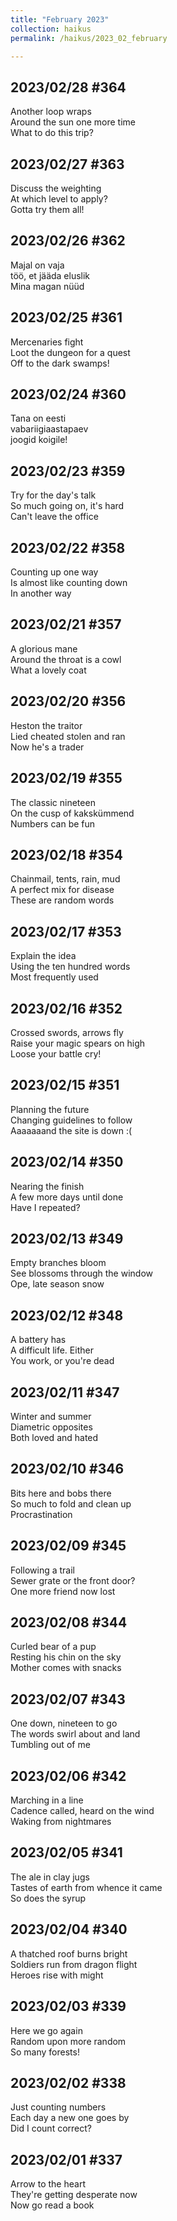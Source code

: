 ```yaml
---
title: "February 2023"
collection: haikus
permalink: /haikus/2023_02_february

---
```

## 2023/02/28 #364
Another loop wraps \
Around the sun one more time \
What to do this trip?

## 2023/02/27 #363
Discuss the weighting \
At which level to apply? \
Gotta try them all!

## 2023/02/26 #362
Majal on vaja \
töö, et jääda eluslik \
Mina magan nüüd

## 2023/02/25 #361
Mercenaries fight \
Loot the dungeon for a quest \
Off to the dark swamps!

## 2023/02/24 #360
Tana on eesti \
vabariigiaastapaev \
joogid koigile!

## 2023/02/23 #359
Try for the day's talk \
So much going on, it's hard \
Can't leave the office

## 2023/02/22 #358
Counting up one way \
Is almost like counting down \
In another way

## 2023/02/21 #357
A glorious mane \
Around the throat is a cowl \
What a lovely coat

## 2023/02/20 #356
Heston the traitor \
Lied cheated stolen and ran \
Now he's a trader

## 2023/02/19 #355
The classic nineteen \
On the cusp of kakskümmend \
Numbers can be fun

## 2023/02/18 #354
Chainmail, tents, rain, mud \
A perfect mix for disease \
These are random words

## 2023/02/17 #353
Explain the idea \
Using the ten hundred words \
Most frequently used

## 2023/02/16 #352
Crossed swords, arrows fly \
Raise your magic spears on high \
Loose your battle cry!

## 2023/02/15 #351
Planning the future \
Changing guidelines to follow \
Aaaaaaand the site is down :(

## 2023/02/14 #350
Nearing the finish \
A few more days until done \
Have I repeated?

## 2023/02/13 #349
Empty branches bloom \
See blossoms through the window \
Ope, late season snow

## 2023/02/12 #348
A battery has \
A difficult life. Either \
You work, or you're dead

## 2023/02/11 #347
Winter and summer \
Diametric opposites \
Both loved and hated

## 2023/02/10 #346
Bits here and bobs there \
So much to fold and clean up \
Procrastination

## 2023/02/09 #345
Following a trail \
Sewer grate or the front door? \
One more friend now lost

## 2023/02/08 #344
Curled bear of a pup \
Resting his chin on the sky \
Mother comes with snacks

## 2023/02/07 #343
One down, nineteen to go \
The words swirl about and land \
Tumbling out of me

## 2023/02/06 #342
Marching in a line \
Cadence called, heard on the wind \
Waking from nightmares

## 2023/02/05 #341
The ale in clay jugs \
Tastes of earth from whence it came \
So does the syrup

## 2023/02/04 #340
A thatched roof burns bright \
Soldiers run from dragon flight \
Heroes rise with might

## 2023/02/03 #339
Here we go again \
Random upon more random \
So many forests!

## 2023/02/02 #338
Just counting numbers \
Each day a new one goes by \
Did I count correct?

## 2023/02/01 #337
Arrow to the heart \
They're getting desperate now \
Now go read a book






<!-- Heading 1
======

Heading 2  
======

Heading 3
====== -->
